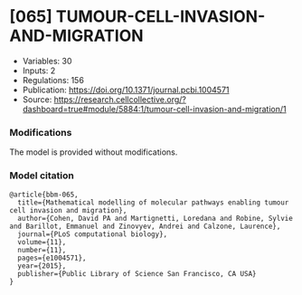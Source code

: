 # \[065\] TUMOUR-CELL-INVASION-AND-MIGRATION

 - Variables: 30
 - Inputs: 2
 - Regulations: 156
 - Publication: https://doi.org/10.1371/journal.pcbi.1004571
 - Source: https://research.cellcollective.org/?dashboard=true#module/5884:1/tumour-cell-invasion-and-migration/1


### Modifications

The model is provided without modifications.

### Model citation

```
@article{bbm-065,
  title={Mathematical modelling of molecular pathways enabling tumour cell invasion and migration},
  author={Cohen, David PA and Martignetti, Loredana and Robine, Sylvie and Barillot, Emmanuel and Zinovyev, Andrei and Calzone, Laurence},
  journal={PLoS computational biology},
  volume={11},
  number={11},
  pages={e1004571},
  year={2015},
  publisher={Public Library of Science San Francisco, CA USA}
}

```

